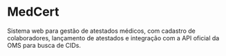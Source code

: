 # MedCert
Sistema web para gestão de atestados médicos, com cadastro de colaboradores, lançamento de atestados e integração com a API oficial da OMS para busca de CIDs.

